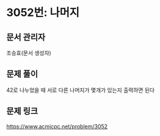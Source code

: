 # 3052번: 나머지
## 문서 관리자
조승효(문서 생성자)
## 문제 풀이
42로 나누었을 때 서로 다른 나머지가 몇개가 있는지 출력하면 된다
## 문제 링크
https://www.acmicpc.net/problem/3052